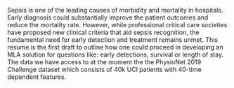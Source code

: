 Sepsis is one of the leading causes of morbidity and mortality in hospitals. Early diagnosis could substantially improve the patient outcomes and reduce the mortality rate. However, while professional critical care societies have proposed new clinical criteria that aid sepsis recognition, the fundamental need for early detection and treatment remains unmet.
This resume is the first draft to outline how one could proceed in developing an MLA solution for questions like: early detections, survival or length of stay.  The data we have access to at the moment the the PhysioNet 2019 Challenge dataset which consists of 40k UCI patients with 40-time dependent features.
